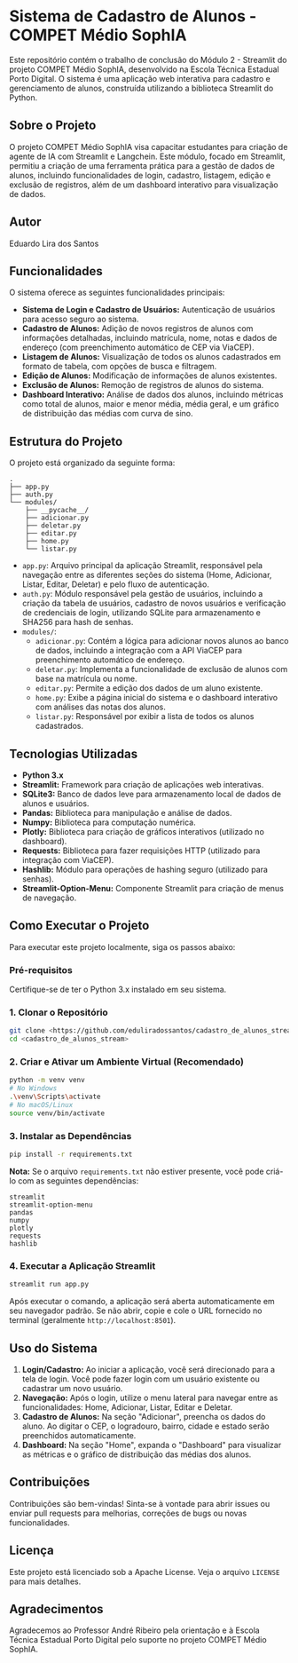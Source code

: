 # Sistema de Cadastro de Alunos - COMPET Médio SophIA

Este repositório contém o trabalho de conclusão do Módulo 2 - Streamlit do projeto COMPET Médio SophIA, desenvolvido na Escola Técnica Estadual Porto Digital. O sistema é uma aplicação web interativa para cadastro e gerenciamento de alunos, construída utilizando a biblioteca Streamlit do Python.

## Sobre o Projeto

O projeto COMPET Médio SophIA visa capacitar estudantes para criação de agente de IA com Streamlit e Langchein. Este módulo, focado em Streamlit, permitiu a criação de uma ferramenta prática para a gestão de dados de alunos, incluindo funcionalidades de login, cadastro, listagem, edição e exclusão de registros, além de um dashboard interativo para visualização de dados.

## Autor

Eduardo Lira dos Santos

## Funcionalidades

O sistema oferece as seguintes funcionalidades principais:

*   **Sistema de Login e Cadastro de Usuários:** Autenticação de usuários para acesso seguro ao sistema.
*   **Cadastro de Alunos:** Adição de novos registros de alunos com informações detalhadas, incluindo matrícula, nome, notas e dados de endereço (com preenchimento automático de CEP via ViaCEP).
*   **Listagem de Alunos:** Visualização de todos os alunos cadastrados em formato de tabela, com opções de busca e filtragem.
*   **Edição de Alunos:** Modificação de informações de alunos existentes.
*   **Exclusão de Alunos:** Remoção de registros de alunos do sistema.
*   **Dashboard Interativo:** Análise de dados dos alunos, incluindo métricas como total de alunos, maior e menor média, média geral, e um gráfico de distribuição das médias com curva de sino.

## Estrutura do Projeto

O projeto está organizado da seguinte forma:

```
.
├── app.py
├── auth.py
└── modules/
    ├── __pycache__/
    ├── adicionar.py
    ├── deletar.py
    ├── editar.py
    ├── home.py
    └── listar.py
```

*   `app.py`: Arquivo principal da aplicação Streamlit, responsável pela navegação entre as diferentes seções do sistema (Home, Adicionar, Listar, Editar, Deletar) e pelo fluxo de autenticação.
*   `auth.py`: Módulo responsável pela gestão de usuários, incluindo a criação da tabela de usuários, cadastro de novos usuários e verificação de credenciais de login, utilizando SQLite para armazenamento e SHA256 para hash de senhas.
*   `modules/`:
    *   `adicionar.py`: Contém a lógica para adicionar novos alunos ao banco de dados, incluindo a integração com a API ViaCEP para preenchimento automático de endereço.
    *   `deletar.py`: Implementa a funcionalidade de exclusão de alunos com base na matrícula ou nome.
    *   `editar.py`: Permite a edição dos dados de um aluno existente.
    *   `home.py`: Exibe a página inicial do sistema e o dashboard interativo com análises das notas dos alunos.
    *   `listar.py`: Responsável por exibir a lista de todos os alunos cadastrados.

## Tecnologias Utilizadas

*   **Python 3.x**
*   **Streamlit:** Framework para criação de aplicações web interativas.
*   **SQLite3:** Banco de dados leve para armazenamento local de dados de alunos e usuários.
*   **Pandas:** Biblioteca para manipulação e análise de dados.
*   **Numpy:** Biblioteca para computação numérica.
*   **Plotly:** Biblioteca para criação de gráficos interativos (utilizado no dashboard).
*   **Requests:** Biblioteca para fazer requisições HTTP (utilizado para integração com ViaCEP).
*   **Hashlib:** Módulo para operações de hashing seguro (utilizado para senhas).
*   **Streamlit-Option-Menu:** Componente Streamlit para criação de menus de navegação.

## Como Executar o Projeto

Para executar este projeto localmente, siga os passos abaixo:

### Pré-requisitos

Certifique-se de ter o Python 3.x instalado em seu sistema.

### 1. Clonar o Repositório

```bash
git clone <https://github.com/eduliradossantos/cadastro_de_alunos_streamlit.git>
cd <cadastro_de_alunos_stream>
```

### 2. Criar e Ativar um Ambiente Virtual (Recomendado)

```bash
python -m venv venv
# No Windows
.\venv\Scripts\activate
# No macOS/Linux
source venv/bin/activate
```

### 3. Instalar as Dependências

```bash
pip install -r requirements.txt
```

**Nota:** Se o arquivo `requirements.txt` não estiver presente, você pode criá-lo com as seguintes dependências:

```
streamlit
streamlit-option-menu
pandas
numpy
plotly
requests
hashlib
```

### 4. Executar a Aplicação Streamlit

```bash
streamlit run app.py
```

Após executar o comando, a aplicação será aberta automaticamente em seu navegador padrão. Se não abrir, copie e cole o URL fornecido no terminal (geralmente `http://localhost:8501`).

## Uso do Sistema

1.  **Login/Cadastro:** Ao iniciar a aplicação, você será direcionado para a tela de login. Você pode fazer login com um usuário existente ou cadastrar um novo usuário.
2.  **Navegação:** Após o login, utilize o menu lateral para navegar entre as funcionalidades: Home, Adicionar, Listar, Editar e Deletar.
3.  **Cadastro de Alunos:** Na seção "Adicionar", preencha os dados do aluno. Ao digitar o CEP, o logradouro, bairro, cidade e estado serão preenchidos automaticamente.
4.  **Dashboard:** Na seção "Home", expanda o "Dashboard" para visualizar as métricas e o gráfico de distribuição das médias dos alunos.

## Contribuições

Contribuições são bem-vindas! Sinta-se à vontade para abrir issues ou enviar pull requests para melhorias, correções de bugs ou novas funcionalidades.

## Licença

Este projeto está licenciado sob a Apache License. Veja o arquivo `LICENSE` para mais detalhes.

## Agradecimentos

Agradecemos ao Professor André Ribeiro pela orientação e à Escola Técnica Estadual Porto Digital pelo suporte no projeto COMPET Médio SophIA.


